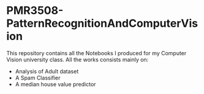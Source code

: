 # PMR3508-PatternRecognitionAndComputerVision

This repository contains all the Notebooks I produced for my Computer Vision university class. All the works consists mainly on:

* Analysis of Adult dataset
* A Spam Classifier
* A median house value predictor
